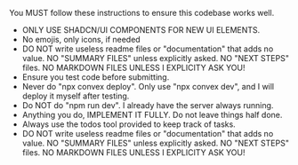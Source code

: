 You MUST follow these instructions to ensure this codebase works well.

- ONLY USE SHADCN/UI COMPONENTS FOR NEW UI ELEMENTS.
- No emojis, only icons, if needed
- DO NOT write useless readme files or "documentation" that adds no value. NO "SUMMARY FILES" unless explicitly asked. NO "NEXT STEPS" files. NO MARKDOWN FILES UNLESS I EXPLICITY ASK YOU!
- Ensure you test code before submitting.
- Never do "npx convex deploy". Only use "npx convex dev", and I will deploy it myself after testing.
- Do NOT do "npm run dev". I already have the server always running.
- Anything you do, IMPLEMENT IT FULLY. Do not leave things half done.
- Always use the todos tool provided to keep track of tasks.
- DO NOT write useless readme files or "documentation" that adds no value. NO "SUMMARY FILES" unless explicitly asked. NO "NEXT STEPS" files. NO MARKDOWN FILES UNLESS I EXPLICITY ASK YOU!